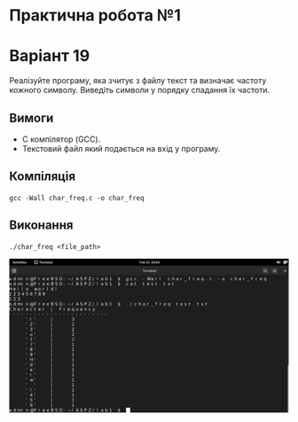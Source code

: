 # Практична робота №1
# Варіант 19

Реалізуйте програму, яка зчитує з файлу текст та визначає частоту кожного символу. Виведіть символи у порядку спадання їх частоти.

## Вимоги

- C компілятор (GCC).
- Текстовий файл який подається на вхід у програму.

## Компіляція

```
gcc -Wall char_freq.c -o char_freq
```

## Виконання

```
./char_freq <file_path>
```

![](execution.png)